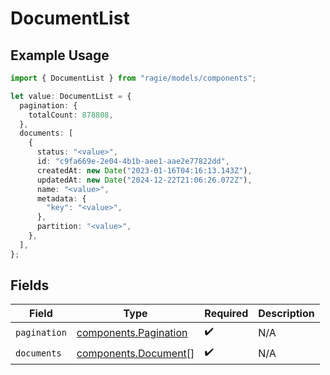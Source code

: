 # DocumentList

## Example Usage

```typescript
import { DocumentList } from "ragie/models/components";

let value: DocumentList = {
  pagination: {
    totalCount: 878808,
  },
  documents: [
    {
      status: "<value>",
      id: "c9fa669e-2e04-4b1b-aee1-aae2e77822dd",
      createdAt: new Date("2023-01-16T04:16:13.143Z"),
      updatedAt: new Date("2024-12-22T21:06:26.072Z"),
      name: "<value>",
      metadata: {
        "key": "<value>",
      },
      partition: "<value>",
    },
  ],
};
```

## Fields

| Field                                                          | Type                                                           | Required                                                       | Description                                                    |
| -------------------------------------------------------------- | -------------------------------------------------------------- | -------------------------------------------------------------- | -------------------------------------------------------------- |
| `pagination`                                                   | [components.Pagination](../../models/components/pagination.md) | :heavy_check_mark:                                             | N/A                                                            |
| `documents`                                                    | [components.Document](../../models/components/document.md)[]   | :heavy_check_mark:                                             | N/A                                                            |
